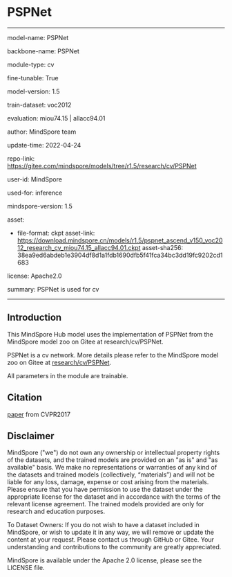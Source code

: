 # PSPNet

---

model-name: PSPNet

backbone-name: PSPNet

module-type: cv

fine-tunable: True

model-version: 1.5

train-dataset: voc2012

evaluation: miou74.15 | allacc94.01

author: MindSpore team

update-time: 2022-04-24

repo-link: <https://gitee.com/mindspore/models/tree/r1.5/research/cv/PSPNet>

user-id: MindSpore

used-for: inference

mindspore-version: 1.5

asset:

-
    file-format: ckpt
    asset-link: <https://download.mindspore.cn/models/r1.5/pspnet_ascend_v150_voc2012_research_cv_miou74.15_allacc94.01.ckpt>
    asset-sha256: 38ea9ed6abdeb1e3904df8d1a1fdb1690dfb5f41fca34bc3dd19fc9202cd1683

license: Apache2.0

summary: PSPNet is used for cv

---

## Introduction

This MindSpore Hub model uses the implementation of PSPNet from the MindSpore model zoo on Gitee at research/cv/PSPNet.

PSPNet is a cv network. More details please refer to the MindSpore model zoo on Gitee at [research/cv/PSPNet](https://gitee.com/mindspore/models/blob/r1.5/research/cv/PSPNet/README.md).

All parameters in the module are trainable.

## Citation

[paper](https://arxiv.org/abs/1612.01105) from CVPR2017

## Disclaimer

MindSpore ("we") do not own any ownership or intellectual property rights of the datasets, and the trained models are provided on an "as is" and "as available" basis. We make no representations or warranties of any kind of the datasets and trained models (collectively, “materials”) and will not be liable for any loss, damage, expense or cost arising from the materials. Please ensure that you have permission to use the dataset under the appropriate license for the dataset and in accordance with the terms of the relevant license agreement. The trained models provided are only for research and education purposes.

To Dataset Owners: If you do not wish to have a dataset included in MindSpore, or wish to update it in any way, we will remove or update the content at your request. Please contact us through GitHub or Gitee. Your understanding and contributions to the community are greatly appreciated.

MindSpore is available under the Apache 2.0 license, please see the LICENSE file.
